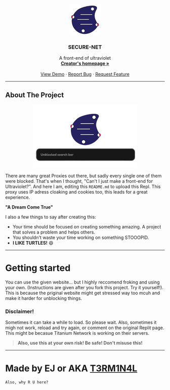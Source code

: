 <!-- PROJECT LOGO -->
<br />
<div align="center">
  <a href="https://SECURE-NET.testing-websites.repl.co/">
    <img src="static/uv.png" alt="Logo" width="100" height="100">
  </a>

  <h3 align="center">SECURE-NET</h3>

  <p align="center">
    A front-end of ultraviolet 
    <br />
    <a href="https://home-page.testing-websites.repl.co/"><strong>Creator's homepage »</strong></a>
    <br />
    <br />
    <a href="https://SECURE-NET.testing-websites.repl.co/">View Demo</a>
    ·
    <a href="https://replit.com/@Testing-websites/SECURE-NET?v=1">Report Bug</a>
    ·
    <a href="https://replit.com/@Testing-websites/SECURE-NET?v=1">Request Feature</a>
  </p>
</div>

<!-- ABOUT THE PROJECT -->

___
## About The Project


<div align="center">
<img src="static/uv-preview.png" alt="Logo" width="330.077121" height="200">
</div>


There are many great Proxies out there, but sadly every single one of them were blocked. That's when I thought, "Can't I just make a front-end for Ultraviolet?". And here I am, editing this `README.md` to upload this Repl. This proxy uses IP adress cloaking and cookies too, this leads for a great experience. 

**"A Dream Come True"**

I also a few things to say after creating this:
* Your time should be focused on creating something amazing. A project that solves a problem and helps others.
* You shouldn't waste your time working on something STOOOPID.
* **I LIKE TURTLES!** :smile:
___
# Getting started

You can use the given website... but I highly reccomend froking and using your own. (Instructions are given after you fork this project. Try it yourself!). This is because the priginal website might get stressed way too mcuh and make it harder for unblocking things.

### Disclaimer!

Sometimes it can take a while to load. So please wait. Also, sometimes it migh not work, reload and try again, or comment on the original Replit page. This might be becasue Titanium Network is working on their servers.

>__Also, use this at your own risk! Be safe! Don't misuse this!__

___

# Made by __EJ__ or AKA __[T3RM1N4L](https://replit.com/@Testing-websites)__

```
Also, why R U here?
```